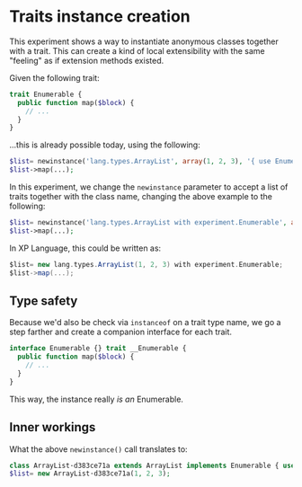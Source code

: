 Traits instance creation
========================
This experiment shows a way to instantiate anonymous classes together with a trait. This can create a kind of local extensibility with the same "feeling" as if extension methods existed.

Given the following trait:

```php
trait Enumerable {
  public function map($block) {
    // ...
  }
}
```

...this is already possible today, using the following:

```php
$list= newinstance('lang.types.ArrayList', array(1, 2, 3), '{ use Enumerable; }');
$list->map(...);
```

In this experiment, we change the `newinstance` parameter to accept a list of traits together with the class name, changing the above example to the following:

```php
$list= newinstance('lang.types.ArrayList with experiment.Enumerable', array(1, 2, 3)));
$list->map(...);
```

In XP Language, this could be written as:

```groovy
$list= new lang.types.ArrayList(1, 2, 3) with experiment.Enumerable;
$list->map(...);
```

Type safety
-----------
Because we'd also be check via `instanceof` on a trait type name, we go a step farther and create a companion interface for each trait. 

```php
interface Enumerable {} trait __Enumerable {
  public function map($block) {
    // ...
  }
}
```

This way, the instance really *is an* Enumerable.

Inner workings
--------------
What the above `newinstance()` call translates to:

```php
class ArrayList·d383ce71a extends ArrayList implements Enumerable { use __Enumerable; }
$list= new ArrayList·d383ce71a(1, 2, 3);
```